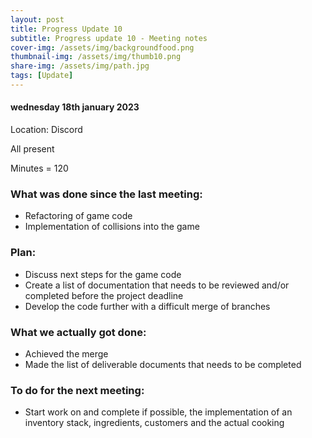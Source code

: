 ```yaml
---
layout: post
title: Progress Update 10
subtitle: Progress update 10 - Meeting notes
cover-img: /assets/img/backgroundfood.png
thumbnail-img: /assets/img/thumb10.png
share-img: /assets/img/path.jpg
tags: [Update]
---
```


<h4>wednesday 18th january 2023</h4> 
<p>Location: Discord<br>
<p>All present<br>
<p>Minutes = 120<br>
<h3>What was done since the last meeting:</h3>
<ul>
  <li>Refactoring of game code</li>
  <li>Implementation of collisions into the game</li>
</ul>
<h3>Plan:</h3>
<ul>
  <li>Discuss next steps for the game code</li>
  <li>Create a list of documentation that needs to be reviewed and/or completed before the project deadline</li>
  <li>Develop the code further with a difficult merge of branches</li>
</ul>
<h3>What we actually got done:</h3>
<ul>
  <li>Achieved the merge</li>
  <li>Made the list of deliverable documents that needs to be completed</li>
</ul>
<h3>To do for the next meeting:</h3>
<ul>
  <li>Start work on and complete if possible, the implementation of an inventory stack, ingredients, customers and the actual cooking</li>
  </ul>

